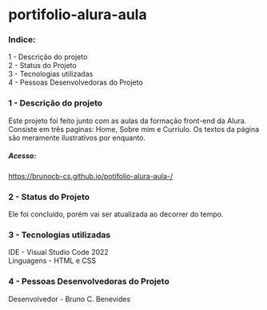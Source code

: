# portifolio-alura-aula

### Indice:

1 - Descrição do projeto
<br>
2 - Status do Projeto
<br>
3 - Tecnologias utilizadas
<br>
4 - Pessoas Desenvolvedoras do Projeto
<br>

### 1 - Descrição do projeto

Este projeto foi feito junto com as aulas da formação front-end da Alura.
Consiste em três paginas: Home, Sobre mim e Curríulo. Os textos da página são meramente ilustrativos por enquanto.

##### Acesso:
 https://brunocb-cs.github.io/potifolio-alura-aula-/

### 2 - Status do Projeto

Ele foi concluído, porém vai ser atualizada ao decorrer do tempo.


### 3 - Tecnologias utilizadas

IDE - Visual Studio Code 2022
<br>
Linguagens  - HTML e CSS


### 4 - Pessoas Desenvolvedoras do Projeto

Desenvolvedor - Bruno C. Benevides
